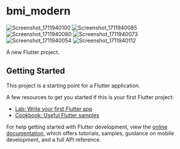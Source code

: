 # bmi_modern
![Screenshot_1711940100](https://github.com/HamzaAasaf/BMI_modern_Design/assets/94658182/f24495fd-1eb4-410a-8b4f-5f26043eeb1a)
![Screenshot_1711940085](https://github.com/HamzaAasaf/BMI_modern_Design/assets/94658182/b580081c-41d7-46b9-acf8-5c912f98cbaf)
![Screenshot_1711940080](https://github.com/HamzaAasaf/BMI_modern_Design/assets/94658182/01826468-8951-4703-97b0-d6e0fc8bc548)
![Screenshot_1711940073](https://github.com/HamzaAasaf/BMI_modern_Design/assets/94658182/7e547f24-d08e-42e1-9d71-19601caba972)
![Screenshot_1711940054](https://github.com/HamzaAasaf/BMI_modern_Design/assets/94658182/4affec13-81de-433f-ab2c-02ab5bc1797c)
![Screenshot_1711940112](https://github.com/HamzaAasaf/BMI_modern_Design/assets/94658182/d94718ad-590e-4a4d-aa87-8d464122feda)

A new Flutter project.

## Getting Started

This project is a starting point for a Flutter application.

A few resources to get you started if this is your first Flutter project:

- [Lab: Write your first Flutter app](https://docs.flutter.dev/get-started/codelab)
- [Cookbook: Useful Flutter samples](https://docs.flutter.dev/cookbook)

For help getting started with Flutter development, view the
[online documentation](https://docs.flutter.dev/), which offers tutorials,
samples, guidance on mobile development, and a full API reference.
